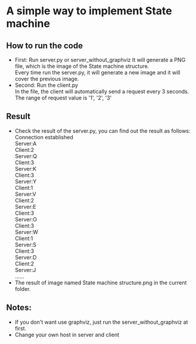 # A simple way to implement State machine
## How to run the code
- First: Run server.py or server_without_graphviz
It will generate a PNG file, which is the image of the State machine structure.  
Every time run the server.py, it will generate a new image and it will cover the previous image.
- Second: Run the client.py  
In the file, the client will automatically send a request every 3 seconds.
The range of request value is '1', '2', '3'

## Result
- Check the result of the server.py, you can find out the result as follows:  
Connection established  
Server:A  
Client:2  
Server:Q    
Client:3  
Server:K  
Client:3  
Server:Y  
Client:1  
Server:V  
Client:2  
Server:E  
Client:3  
Server:O  
Client:3  
Server:W  
Client:1  
Server:S  
Client:3  
Server:D  
Client:2  
Server:J  
......
- The result of image named State machine structure.png in the current folder.

## Notes:
- If you don't want use graphviz, just run the server_without_graphviz at first.
- Change your own host in server and client